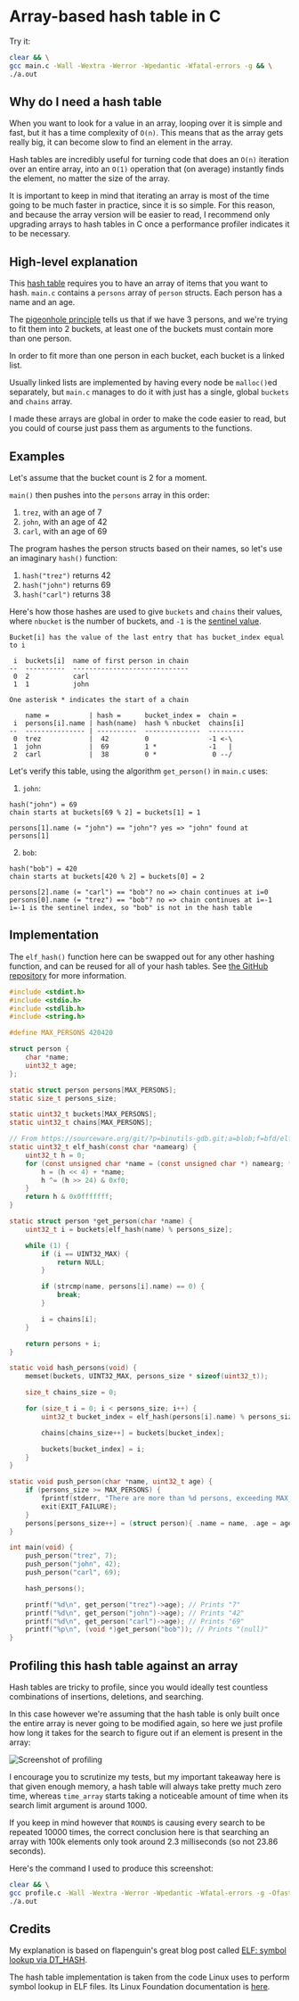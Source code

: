 # Array-based hash table in C

Try it:

```bash
clear && \
gcc main.c -Wall -Wextra -Werror -Wpedantic -Wfatal-errors -g && \
./a.out
```

## Why do I need a hash table

When you want to look for a value in an array, looping over it is simple and fast, but it has a time complexity of `O(n)`. This means that as the array gets really big, it can become slow to find an element in the array.

Hash tables are incredibly useful for turning code that does an `O(n)` iteration over an entire array, into an `O(1)` operation that (on average) instantly finds the element, no matter the size of the array.

It is important to keep in mind that iterating an array is most of the time going to be much faster in practice, since it is so simple. For this reason, and because the array version will be easier to read, I recommend only upgrading arrays to hash tables in C once a performance profiler indicates it to be necessary.

## High-level explanation

This [hash table](https://en.m.wikipedia.org/wiki/Hash_table) requires you to have an array of items that you want to hash. `main.c` contains a `persons` array of `person` structs. Each person has a name and an age.

The [pigeonhole principle](https://en.wikipedia.org/wiki/Pigeonhole_principle) tells us that if we have 3 persons, and we're trying to fit them into 2 buckets, at least one of the buckets must contain more than one person.

In order to fit more than one person in each bucket, each bucket is a linked list.

Usually linked lists are implemented by having every node be `malloc()`ed separately, but `main.c` manages to do it with just has a single, global `buckets` and `chains` array.

I made these arrays are global in order to make the code easier to read, but you could of course just pass them as arguments to the functions.

## Examples

Let's assume that the bucket count is 2 for a moment.

`main()` then pushes into the `persons` array in this order:
1. `trez`, with an age of 7
2. `john`, with an age of 42
3. `carl`, with an age of 69

The program hashes the person structs based on their names, so let's use an imaginary `hash()` function:
1. `hash("trez")` returns 42
2. `hash("john")` returns 69
3. `hash("carl")` returns 38

Here's how those hashes are used to give `buckets` and `chains` their values, where `nbucket` is the number of buckets, and `-1` is the [sentinel value](https://en.wikipedia.org/wiki/Sentinel_value).

```
Bucket[i] has the value of the last entry that has bucket_index equal to i

 i  buckets[i]  name of first person in chain
--  ----------  -----------------------------
 0  2           carl
 1  1           john

One asterisk * indicates the start of a chain

    name =          | hash =      bucket_index =  chain =
 i  persons[i].name | hash(name)  hash % nbucket  chains[i]
--  --------------- | ----------  --------------  ---------
 0  trez            |  42         0               -1 <-\
 1  john            |  69         1 *             -1   |
 2  carl            |  38         0 *              0 --/
```

Let's verify this table, using the algorithm `get_person()` in `main.c` uses:

1. `john`:
```
hash("john") = 69
chain starts at buckets[69 % 2] = buckets[1] = 1

persons[1].name (= "john") == "john"? yes => "john" found at persons[1]
```

2. `bob`:
```
hash("bob") = 420
chain starts at buckets[420 % 2] = buckets[0] = 2

persons[2].name (= "carl") == "bob"? no => chain continues at i=0
persons[0].name (= "trez") == "bob"? no => chain continues at i=-1
i=-1 is the sentinel index, so "bob" is not in the hash table
```

## Implementation

The `elf_hash()` function here can be swapped out for any other hashing function, and can be reused for all of your hash tables. See [the GitHub repository](https://github.com/MyNameIsTrez/array-based-hash-table-in-c) for more information.

```c
#include <stdint.h>
#include <stdio.h>
#include <stdlib.h>
#include <string.h>

#define MAX_PERSONS 420420

struct person {
	char *name;
	uint32_t age;
};

static struct person persons[MAX_PERSONS];
static size_t persons_size;

static uint32_t buckets[MAX_PERSONS];
static uint32_t chains[MAX_PERSONS];

// From https://sourceware.org/git/?p=binutils-gdb.git;a=blob;f=bfd/elf.c#l193
static uint32_t elf_hash(const char *namearg) {
	uint32_t h = 0;
	for (const unsigned char *name = (const unsigned char *) namearg; *name; name++) {
		h = (h << 4) + *name;
		h ^= (h >> 24) & 0xf0;
	}
	return h & 0x0fffffff;
}

static struct person *get_person(char *name) {
	uint32_t i = buckets[elf_hash(name) % persons_size];

	while (1) {
		if (i == UINT32_MAX) {
			return NULL;
		}

		if (strcmp(name, persons[i].name) == 0) {
			break;
		}

		i = chains[i];
	}

	return persons + i;
}

static void hash_persons(void) {
	memset(buckets, UINT32_MAX, persons_size * sizeof(uint32_t));

	size_t chains_size = 0;

	for (size_t i = 0; i < persons_size; i++) {
		uint32_t bucket_index = elf_hash(persons[i].name) % persons_size;

		chains[chains_size++] = buckets[bucket_index];

		buckets[bucket_index] = i;
	}
}

static void push_person(char *name, uint32_t age) {
	if (persons_size >= MAX_PERSONS) {
		fprintf(stderr, "There are more than %d persons, exceeding MAX_PERSONS\n", MAX_PERSONS);
		exit(EXIT_FAILURE);
	}
	persons[persons_size++] = (struct person){ .name = name, .age = age };
}

int main(void) {
	push_person("trez", 7);
	push_person("john", 42);
	push_person("carl", 69);

	hash_persons();

	printf("%d\n", get_person("trez")->age); // Prints "7"
	printf("%d\n", get_person("john")->age); // Prints "42"
	printf("%d\n", get_person("carl")->age); // Prints "69"
	printf("%p\n", (void *)get_person("bob")); // Prints "(null)"
}
```

## Profiling this hash table against an array

Hash tables are tricky to profile, since you would ideally test countless combinations of insertions, deletions, and searching.

In this case however we're assuming that the hash table is only built once the entire array is never going to be modified again, so here we just profile how long it takes for the search to figure out if an element is present in the array:

![Screenshot of profiling](profile.png)

I encourage you to scrutinize my tests, but my important takeaway here is that given enough memory, a hash table will always take pretty much zero time, whereas `time_array` starts taking a noticeable amount of time when its search limit argument is around 1000.

If you keep in mind however that `ROUNDS` is causing every search to be repeated 10000 times, the correct conclusion here is that searching an array with 100k elements only took around 2.3 milliseconds (so not 23.86 seconds).

Here's the command I used to produce this screenshot:

```bash
clear && \
gcc profile.c -Wall -Wextra -Werror -Wpedantic -Wfatal-errors -g -Ofast -march=native && \
./a.out
```

## Credits

My explanation is based on flapenguin's great blog post called [ELF: symbol lookup via DT_HASH](https://flapenguin.me/elf-dt-hash).

The hash table implementation is taken from the code Linux uses to perform symbol lookup in ELF files. Its Linux Foundation documentation is [here](https://refspecs.linuxfoundation.org/elf/gabi4+/ch5.dynamic.html#hash). 
